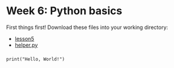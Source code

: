 # Week 6: Python basics
First things first! Download these files into your working directory: 
- [lesson5](../data/lesson)
- [helper.py](../data/helper.py)
###

```
print("Hello, World!")
```
